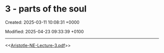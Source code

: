 # 3 - parts of the soul

Created: 2025-03-11 10:08:31 +0000

Modified: 2025-04-23 09:33:39 +0100

---

<<[Aristotle-NE-Lecture-3.pdf](../../media/Aristotle-NE-Lecture-3.pdf)>>


